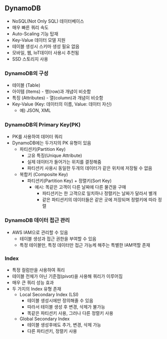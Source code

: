 ## DynamoDB
* NoSQL(Not Only SQL) 데이터베이스
* 매우 빠른 쿼리 속도
* Auto-Scaling 기능 탑재
* Key-Value 데이터 모델 지원
* 테이블 생성시 스키마 생성 필요 없음
* 모바일, 웹, IoT데이터 사용시 추천됨
* SSD 스토리지 사용

### DynamoDB의 구성
- 테이블 (Table)
- 아이템 (Items) - 행(row)과 개념이 비슷함
- 특징 (Attributes) - 열(column)과 개념이 비슷함
- Key-Value (Key: 데이터의 이름, Value: 데이터 자신)
    - 예) JSON, XML

### DynamoDB의 Primary Key(PK)
- PK를 사용하여 데어터 쿼리
- DynamoDB에는 두가지의 PK 유형이 있음
    - 파티션키(Partition Key)
        - 고유 특징(Unique Attribute)
        - 실제 데이터가 들어가는 위치를 결정해줌
        - 파티션키 사용시 동일한 두개의 데이터가 같은 위치에 저장될 수 없음
    - 복합키 (Composite Key)
        - 파티션키(Partition Key) + 정렬키(Sort Key)
            - 예시: 똑같은 고객이 다른 날짜에 다른 물건을 구매
                - 파티션키는 한 고객으로 일치하나 정렬키는 날짜가 달라서 별개
                - 같은 파티션키의 데이터들은 같은 곳에 저장되며 정렬키에 따라 정렬

### DynamoDB 데이터 접근 관리
- AWS IAM으로 관리할 수 있음
    - 테이블 생성과 접근 권한을 부여할 수 있음
    - 특정 테이블만, 특정 데이터만 접근 가능케 해주는 특별한 IAM역할 존재

### Index
- 특정 컬럼만을 사용하여 쿼리
- 테이블 전체가 아닌 기준점(pivot)을 사용해 쿼리가 이루어짐
- 매우 큰 쿼리 성능 효과
- 두 가지의 Index 유형 존재
    - Local Secondary Index (LSI)
        - 테이블 생성시에만 정의해줄 수 있음
        - 따라서 테이블 생성 후 변경, 삭제가 불가능
        - 똑같은 파티션키 사용, 그러나 다른 정렬키 사용
    - Global Secondary Index
        - 테이블 생성후에도 추가, 변경, 삭제 가능
        - 다른 파티션키, 정렬키 사용